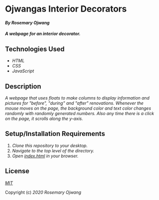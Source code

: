 # Ojwangas Interior Decorators

#### _By **Rosemary Ojwang**_
#### _A webpage for an interior decorator._
>
## Technologies Used
* _HTML_
* _CSS_
* _JavaScript_

## Description

_A webpage that uses floats to make columns to display information and pictures for "before", "during" and "after" renovations._
_Whenever the mouse moves on the page, the background color and text color  changes randomly with randomly generated numbers. Also any time there is a click on the page, it scrolls along the y-axis._

## Setup/Installation Requirements
1. _Clone this repository to your desktop._
2. _Navigate to the top level of the directory._
3. _Open [index.html](index.html) in your browser._

## License

_[MIT](https://opensource.org/licenses/MIT)_

Copyright (c) _2020_ _Rosemary Ojwang_
